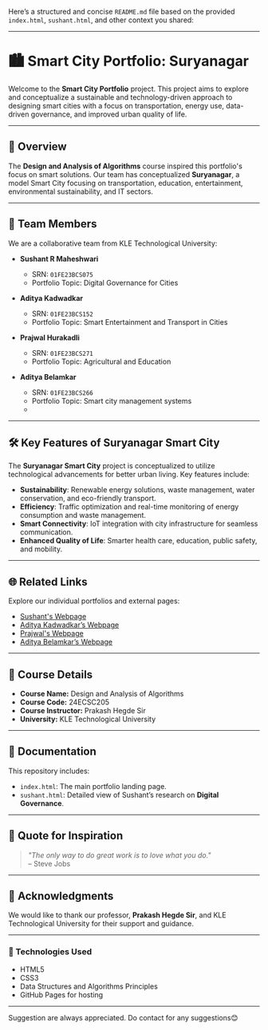 Here’s a structured and concise `README.md` file based on the provided `index.html`, `sushant.html`, and other context you shared:

---

# 🏙️ Smart City Portfolio: Suryanagar

Welcome to the **Smart City Portfolio** project. This project aims to explore and conceptualize a sustainable and technology-driven approach to designing smart cities with a focus on transportation, energy use, data-driven governance, and improved urban quality of life.

---

## 📜 Overview

The **Design and Analysis of Algorithms** course inspired this portfolio's focus on smart solutions. Our team has conceptualized **Suryanagar**, a model Smart City focusing on transportation, education, entertainment, environmental sustainability, and IT sectors.

---

## 🚀 Team Members

We are a collaborative team from KLE Technological University:

- **Sushant R Maheshwari**  
  - SRN: `01FE23BCS075`  
  - Portfolio Topic: Digital Governance for Cities  

- **Aditya Kadwadkar**  
  - SRN: `01FE23BCS152`  
  - Portfolio Topic: Smart Entertainment and Transport in Cities  

- **Prajwal Hurakadli**  
  - SRN: `01FE23BCS271`  
  - Portfolio Topic: Agricultural and Education

- **Aditya Belamkar**  
  - SRN: `01FE23BCS266`  
  - Portfolio Topic: Smart city management systems
  - 

---

## 🛠️ Key Features of Suryanagar Smart City

The **Suryanagar Smart City** project is conceptualized to utilize technological advancements for better urban living. Key features include:

- **Sustainability**: Renewable energy solutions, waste management, water conservation, and eco-friendly transport.
- **Efficiency**: Traffic optimization and real-time monitoring of energy consumption and waste management.
- **Smart Connectivity**: IoT integration with city infrastructure for seamless communication.
- **Enhanced Quality of Life**: Smarter health care, education, public safety, and mobility.

---

## 🌐 Related Links

Explore our individual portfolios and external pages:

- [Sushant's Webpage](https://sushant-rm.github.io/Sushant-Page-1.github.io/) 
- [Aditya Kadwadkar’s Webpage](https://sushant-rm.github.io/Aditya-s-webpage/)
- [Prajwal's Webpage](https://prajwalhurakadli.github.io/Bus-Case/)
- [Aditya Belamkar’s Webpage](https://sushant-rm.github.io/ADITYA-BELAMKAR/)

---

## 📄 Course Details

- **Course Name:** Design and Analysis of Algorithms  
- **Course Code:** 24ECSC205  
- **Course Instructor:** Prakash Hegde Sir  
- **University:** KLE Technological University  

---

## 🔗 Documentation

This repository includes:
- `index.html`: The main portfolio landing page.
- `sushant.html`: Detailed view of Sushant’s research on **Digital Governance**.

---

## 💬 Quote for Inspiration

> *"The only way to do great work is to love what you do."*  
> – Steve Jobs

---

## 📜 Acknowledgments

We would like to thank our professor, **Prakash Hegde Sir**, and KLE Technological University for their support and guidance.

---

### 🔧 Technologies Used
- HTML5
- CSS3
- Data Structures and Algorithms Principles
- GitHub Pages for hosting

---

 Suggestion are always appreciated. Do contact for any suggestions😊
